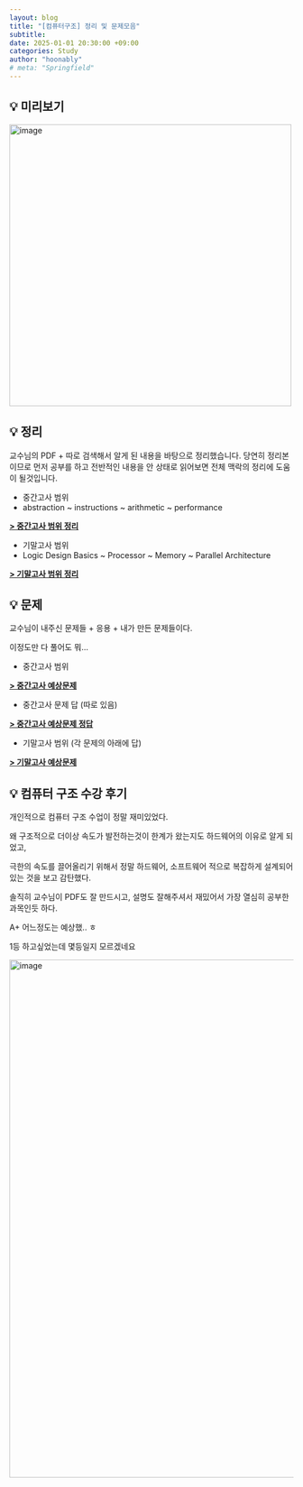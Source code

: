 ```yaml
---
layout: blog
title: "[컴퓨터구조] 정리 및 문제모음"
subtitle:
date: 2025-01-01 20:30:00 +09:00
categories: Study
author: "hoonably"
# meta: "Springfield"
---
```


## 💡 미리보기
<img width="500" alt="image" src="https://github.com/user-attachments/assets/cc89b076-d97d-4411-9406-5e5d55bd6c4b" />

## 💡 정리

교수님의 PDF + 따로 검색해서 알게 된 내용을 바탕으로 정리했습니다.
당연히 정리본이므로 먼저 공부를 하고 전반적인 내용을 안 상태로 읽어보면 전체 맥락의 정리에 도움이 될것입니다.

- 중간고사 범위
- abstraction ~ instructions ~ arithmetic ~ performance

<a href="{{ '/pdf_files/Computer_Architecture/CA_mid.pdf' | prepend: relative_url }}"><strong>> 중간고사 범위 정리 </strong></a>

- 기말고사 범위
- Logic Design Basics ~ Processor ~ Memory ~ Parallel Architecture

<a href="{{ '/pdf_files/Computer_Architecture/CA_final.pdf' | prepend: relative_url }}"><strong>> 기말고사 범위 정리 </strong></a>

## 💡 문제

교수님이 내주신 문제들 + 응용 + 내가 만든 문제들이다.

이정도만 다 풀어도 뭐...

- 중간고사 범위

<a href="{{ '/pdf_files/Computer_Architecture/CA_mid_prob.pdf' | prepend: relative_url }}"><strong>> 중간고사 예상문제 </strong></a>

- 중간고사 문제 답 (따로 있음)

<a href="{{ '/pdf_files/Computer_Architecture/CA_mid_ans.pdf' | prepend: relative_url }}"><strong>> 중간고사 예상문제 정답 </strong></a>


- 기말고사 범위 (각 문제의 아래에 답)

<a href="{{ '/pdf_files/Computer_Architecture/CA_final_prob.pdf' | prepend: relative_url }}"><strong>> 기말고사 예상문제 </strong></a>



## 💡 컴퓨터 구조 수강 후기 

개인적으로 컴퓨터 구조 수업이 정말 재미있었다.

왜 구조적으로 더이상 속도가 발전하는것이 한계가 왔는지도 하드웨어의 이유로 알게 되었고,

극한의 속도를 끌어올리기 위해서 정말 하드웨어, 소프트웨어 적으로 복잡하게 설계되어있는 것을 보고 감탄했다.

솔직히 교수님이 PDF도 잘 만드시고, 설명도 잘해주셔서 재밌어서 가장 열심히 공부한 과목인듯 하다.

A+ 어느정도는 예상했.. ㅎ

1등 하고싶었는데 몇등일지 모르겠네요

<img width="919" alt="image" src="https://github.com/user-attachments/assets/bdc3f3c9-3b7a-4b62-8149-adb6aef35fcc" />
